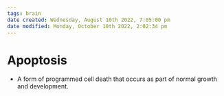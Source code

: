 ```yaml
---
tags: brain
date created: Wednesday, August 10th 2022, 7:05:00 pm
date modified: Monday, October 10th 2022, 2:02:34 pm
---
```


# Apoptosis
- A form of programmed cell death that occurs as part of normal growth and development.

